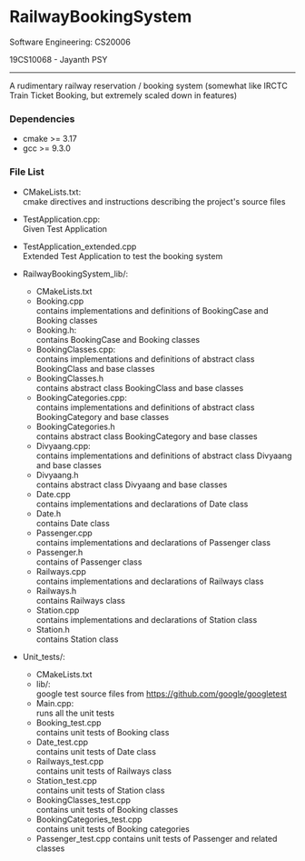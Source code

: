 # RailwayBookingSystem
Software Engineering: CS20006  

19CS10068 - Jayanth PSY

---

A rudimentary railway reservation / booking system (somewhat like IRCTC Train Ticket
Booking, but extremely scaled down in features)


### Dependencies
* cmake >= 3.17
* gcc >= 9.3.0

### File List

* CMakeLists.txt:  
  cmake directives and instructions describing the project's source files

* TestApplication.cpp:  
  Given Test Application

* TestApplication_extended.cpp  
  Extended Test Application to test the booking system

* RailwayBookingSystem_lib/:
    * CMakeLists.txt
    * Booking.cpp  
      contains implementations and definitions of BookingCase and Booking classes
    * Booking.h:  
      contains BookingCase and Booking classes
    * BookingClasses.cpp:  
      contains implementations and definitions of abstract class BookingClass and base classes
    * BookingClasses.h  
      contains abstract class BookingClass and base classes
    * BookingCategories.cpp:  
      contains implementations and definitions of abstract class BookingCategory and base classes
    * BookingCategories.h  
      contains abstract class BookingCategory and base classes
    * Divyaang.cpp:  
      contains implementations and definitions of abstract class Divyaang and base classes
    * Divyaang.h  
      contains abstract class Divyaang and base classes
    * Date.cpp  
      contains implementations and declarations of Date class
    * Date.h  
      contains Date class
    * Passenger.cpp  
      contains implementations and declarations of Passenger class
    * Passenger.h  
      contains of Passenger class
    * Railways.cpp  
      contains implementations and declarations of Railways class
    * Railways.h  
      contains Railways class
    * Station.cpp  
      contains implementations and declarations of Station class
    * Station.h  
      contains Station class

* Unit_tests/:
    * CMakeLists.txt
    * lib/:  
      google test source files from https://github.com/google/googletest
    * Main.cpp:  
      runs all the unit tests
    * Booking_test.cpp  
      contains unit tests of Booking class
    * Date_test.cpp  
      contains unit tests of Date class
    * Railways_test.cpp  
      contains unit tests of Railways class
    * Station_test.cpp  
      contains unit tests of Station class
    * BookingClasses_test.cpp  
      contains unit tests of Booking classes
    * BookingCategories_test.cpp  
      contains unit tests of Booking categories
    * Passenger_test.cpp
      contains unit tests of Passenger and related classes
